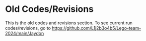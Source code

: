 # Old Codes/Revisions
This is the old codes and revisions section. To see current run codes/revisions, go to https://github.com/L1j2b3o4b5/Lego-team-2024/main/Jaydon
